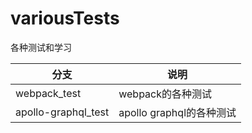 # variousTests

各种测试和学习

|分支  |说明  |
|---------|---------|
| webpack_test |webpack的各种测试 |
| apollo-graphql_test |apollo graphql的各种测试 |
